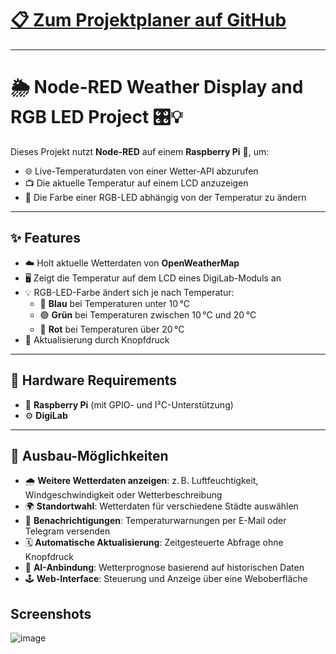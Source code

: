 
# [📋 Zum Projektplaner auf GitHub](https://github.com/users/Florian-Stronck/projects/1)
---
# 🌦️ Node-RED Weather Display and RGB LED Project 🎛️💡

Dieses Projekt nutzt **Node-RED** auf einem **Raspberry Pi** 🥧, um:

- 🌐 Live-Temperaturdaten von einer Wetter-API abzurufen  
- 📺 Die aktuelle Temperatur auf einem LCD anzuzeigen  
- 🎨 Die Farbe einer RGB-LED abhängig von der Temperatur zu ändern  

---

## ✨ Features

- ☁️ Holt aktuelle Wetterdaten von **OpenWeatherMap**  
- 🖥️ Zeigt die Temperatur auf dem LCD eines DigiLab-Moduls an  
- 💡 RGB-LED-Farbe ändert sich je nach Temperatur:
  - 🔵 **Blau** bei Temperaturen unter 10 °C  
  - 🟢 **Grün** bei Temperaturen zwischen 10 °C und 20 °C  
  - 🔴 **Rot** bei Temperaturen über 20 °C  
- 🔄 Aktualisierung durch Knopfdruck  

---

## 🧰 Hardware Requirements

- 🥧 **Raspberry Pi** (mit GPIO- und I²C-Unterstützung)  
- ⚙️ **DigiLab**

---

## 🚀 Ausbau-Möglichkeiten

- 🌧️ **Weitere Wetterdaten anzeigen**: z. B. Luftfeuchtigkeit, Windgeschwindigkeit oder Wetterbeschreibung  
- 🌍 **Standortwahl**: Wetterdaten für verschiedene Städte auswählen  
- 📲 **Benachrichtigungen**: Temperaturwarnungen per E-Mail oder Telegram versenden  
- 🗓️ **Automatische Aktualisierung**: Zeitgesteuerte Abfrage ohne Knopfdruck  
- 🧠 **AI-Anbindung**: Wetterprognose basierend auf historischen Daten  
- 🕹️ **Web-Interface**: Steuerung und Anzeige über eine Weboberfläche

## Screenshots
![image](https://github.com/user-attachments/assets/3edfd2b0-daa5-4b42-9f12-d9a88b55d14c)


